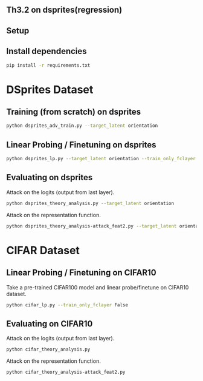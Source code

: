 ## Th3.2 on dsprites(regression)

## Setup
## Install dependencies

```bash
pip install -r requirements.txt
```

# DSprites Dataset
## Training (from scratch) on dsprites

```bash
python dsprites_adv_train.py --target_latent orientation
```

## Linear Probing / Finetuning on dsprites

```bash
python dsprites_lp.py --target_latent orientation --train_only_fclayer False
```

## Evaluating on dsprites
Attack on the logits (output from last layer).
```bash
python dsprites_theory_analysis.py --target_latent orientation
```

Attack on the representation function.
```bash
python dsprites_theory_analysis-attack_feat2.py --target_latent orientation
```

# CIFAR Dataset

## Linear Probing / Finetuning on CIFAR10
Take a pre-trained CIFAR100 model and linear probe/finetune on CIFAR10 dataset.
```bash
python cifar_lp.py --train_only_fclayer False
```

## Evaluating on CIFAR10
Attack on the logits (output from last layer).
```bash
python cifar_theory_analysis.py 
```

Attack on the representation function.
```bash
python cifar_theory_analysis-attack_feat2.py 
```